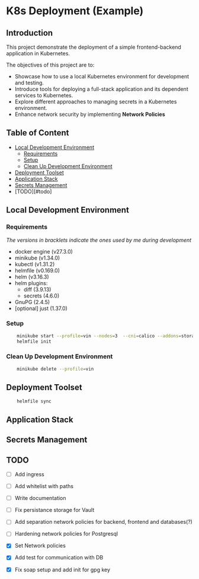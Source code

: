 # K8s Deployment (Example)

## Introduction

This project demonstrate the deployment of a simple frontend-backend application in Kubernetes.

The objectives of this project are to:
* Showcase how to use a local Kubernetes environment for development and testing.
* Introduce tools for deploying a full-stack application and its dependent services to Kubernetes.
* Explore different approaches to managing secrets in a Kubernetes environment.
* Enhance network security by implementing **Network Policies**

## Table of Content

* [Local Development Environment](#local-development-environment)
  * [Requirements](#requirements)
  * [Setup](#setup)
  * [Clean Up Development Environment](#clean-up-development-environment)
* [Deployment Toolset](#deployment-toolset)
* [Application Stack](#application-stack)
* [Secrets Management](#secrets-management)
* [TODO][#todo]

## Local Development Environment

### Requirements
*The versions in bracklets indicate the ones used by me during development*

* docker engine (v27.3.0)
* minikube (v1.34.0)
* kubectl (v1.31.2) 
* helmfile (v0.169.0)
* helm (v3.16.3)
* helm plugins: 
  - diff (3.9.13)
  - secrets (4.6.0)
* GnuPG (2.4.5)
* [optional] just (1.37.0)

### Setup

```sh
    minikube start --profile=vin --nodes=3  --cni=calico --addons=storage-provisioner
    helmfile init
```

### Clean Up Development Environment

```sh
    minikube delete --profile=vin
```

## Deployment Toolset


```sh
    helmfile sync
```

## Application Stack 

## Secrets Management

## TODO

* [ ] Add ingress
* [ ] Add whitelist with paths
* [ ] Write documentation
* [ ] Fix persistance storage for Vault
* [ ] Add separation network policies for backend, frontend and databases(?)
* [ ] Hardening network policies for Postgresql
* [x] Set Network policies
* [x] Add test for communication with DB
* [x] Fix soap setup and add init for gpg key


